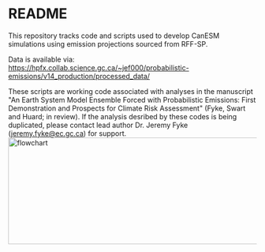 # README

This repository tracks code and scripts used to develop CanESM simulations using emission projections sourced from RFF-SP.

Data is available via: https://hpfx.collab.science.gc.ca/~jef000/probabilistic-emissions/v14_production/processed_data/

These scripts are working code associated with analyses in the manuscript "An Earth System Model Ensemble Forced with Probabilistic Emissions: First Demonstration and Prospects for Climate Risk Assessment" (Fyke, Swart and Huard; in review).  If the analysis desribed by these codes is being duplicated, please contact lead author Dr. Jeremy Fyke (jeremy.fyke@ec.gc.ca) for support.
<img width="668" height="216" alt="flowchart" src="https://github.com/user-attachments/assets/ee11ee5b-2c20-4b0f-99ff-4384a57a50a3" />
